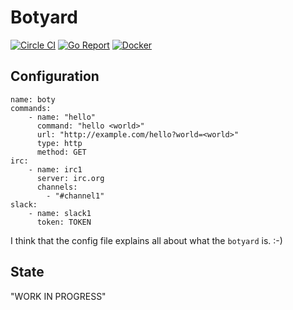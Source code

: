 # Botyard 

[![Circle CI](https://circleci.com/gh/botyard/botyard.svg?style=svg)](https://circleci.com/gh/botyard/botyard)
[![Go Report](https://goreportcard.com/badge/github.com/botyard/botyard)](https://goreportcard.com/report/github.com/botyard/botyard)
[![Docker](https://img.shields.io/docker/pulls/botyard/botyard.svg)](https://hub.docker.com/r/botyard/botyard/)

## Configuration

```
name: boty
commands:
    - name: "hello"
      command: "hello <world>"
      url: "http://example.com/hello?world=<world>"
      type: http
      method: GET
irc:
    - name: irc1
      server: irc.org 
      channels:
        - "#channel1"
slack:
    - name: slack1
      token: TOKEN
```

I think that the config file explains all about what the `botyard` is. :-) 

## State

"WORK IN PROGRESS"
